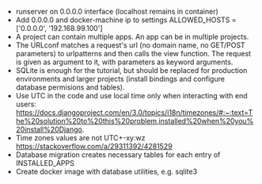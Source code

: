 - runserver on 0.0.0.0 interface (localhost remains in container)
- Add 0.0.0.0 and docker-machine ip to settings
ALLOWED_HOSTS = ['0.0.0.0', '192.168.99.100']
- A project can contain multiple apps. An app can be in multiple projects.
- The URLconf matches a request's url (no domain name, no GET/POST parameters) to urlpatterns and then calls the view function. The request is given as argument to it, with parameters as keyword arguments.
- SQLite is enough for the tutorial, but should be replaced for production environments and larger projects (install bindings and configure database permisions and tables).
- Use UTC in the code and use local time only when interacting with end users: https://docs.djangoproject.com/en/3.0/topics/i18n/timezones/#:~:text=The%20solution%20to%20this%20problem,installed%20when%20you%20install%20Django.
- Time zones values are not UTC+-xy:wz https://stackoverflow.com/a/29311392/4281529
- Database migration creates necessary tables for each entry of INSTALLED_APPS
- Create docker image with database utilities, e.g. sqlite3
